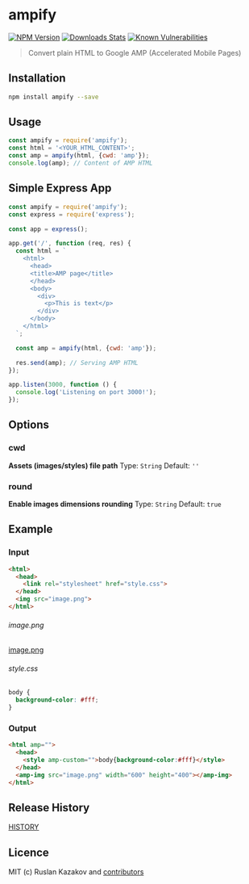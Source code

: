 # ampify

[![NPM Version][npm-image]][npm-url]
[![Downloads Stats][npm-downloads]][npm-url]
[![Known Vulnerabilities](https://snyk.io/test/github/rkazakov/ampify/badge.svg)](https://snyk.io/test/github/rkazakov/ampify)

> Convert plain HTML to Google AMP (Accelerated Mobile Pages)

## Installation
```sh
npm install ampify --save
```

## Usage

```js
const ampify = require('ampify');
const html = '<YOUR_HTML_CONTENT>';
const amp = ampify(html, {cwd: 'amp'});
console.log(amp); // Content of AMP HTML
```

## Simple Express App

```js
const ampify = require('ampify');
const express = require('express');

const app = express();

app.get('/', function (req, res) {
  const html = `
    <html>
      <head>
      <title>AMP page</title>
      </head>
      <body>
        <div>
          <p>This is text</p>
        </div>
      </body>
    </html>
  `;

  const amp = ampify(html, {cwd: 'amp'});

  res.send(amp); // Serving AMP HTML 
});

app.listen(3000, function () {
  console.log('Listening on port 3000!');
});
```

## Options
### cwd
**Assets (images/styles) file path**
Type: `String`
Default: `''`

### round
**Enable images dimensions rounding**
Type: `String`
Default: `true`

## Example

### Input
```html
<html>
  <head>
    <link rel="stylesheet" href="style.css">
  </head>
  <img src="image.png">
</html>
```

###### image.png
[image.png](/test/image.png)

###### style.css
```css
body {
  background-color: #fff;
}
```

### Output
```html
<html amp="">
  <head>
    <style amp-custom="">body{background-color:#fff}</style>
  </head>
  <amp-img src="image.png" width="600" height="400"></amp-img>
</html>
```

## Release History

[HISTORY](./HISTORY.md)

## Licence
MIT (c) Ruslan Kazakov and [contributors](https://github.com/rkazakov/ampify/graphs/contributors)

[PostXML]: https://github.com/postxml/postxml
[npm-url]: https://www.npmjs.org/package/ampify
[npm-image]: https://img.shields.io/npm/v/ampify.svg?style=flat-square
[npm-downloads]: https://img.shields.io/npm/dm/ampify.svg?style=flat-square
